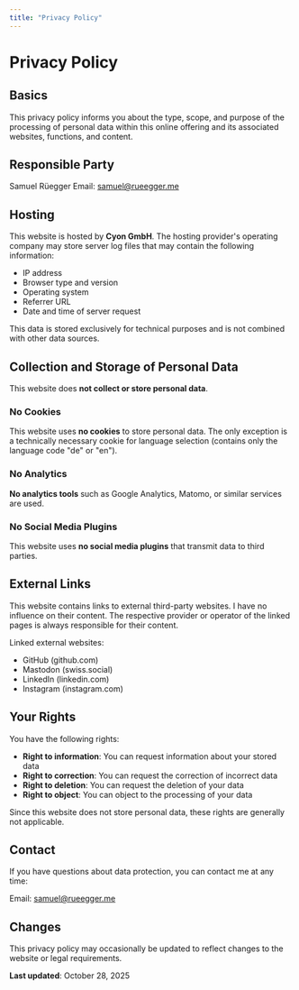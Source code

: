 ```yaml
---
title: "Privacy Policy"
---
```


# Privacy Policy

## Basics

This privacy policy informs you about the type, scope, and purpose of the processing of personal data within this online offering and its associated websites, functions, and content.

## Responsible Party

Samuel Rüegger
Email: samuel@rueegger.me

## Hosting

This website is hosted by **Cyon GmbH**. The hosting provider's operating company may store server log files that may contain the following information:

- IP address
- Browser type and version
- Operating system
- Referrer URL
- Date and time of server request

This data is stored exclusively for technical purposes and is not combined with other data sources.

## Collection and Storage of Personal Data

This website does **not collect or store personal data**.

### No Cookies

This website uses **no cookies** to store personal data. The only exception is a technically necessary cookie for language selection (contains only the language code "de" or "en").

### No Analytics

**No analytics tools** such as Google Analytics, Matomo, or similar services are used.

### No Social Media Plugins

This website uses **no social media plugins** that transmit data to third parties.

## External Links

This website contains links to external third-party websites. I have no influence on their content. The respective provider or operator of the linked pages is always responsible for their content.

Linked external websites:
- GitHub (github.com)
- Mastodon (swiss.social)
- LinkedIn (linkedin.com)
- Instagram (instagram.com)

## Your Rights

You have the following rights:

- **Right to information**: You can request information about your stored data
- **Right to correction**: You can request the correction of incorrect data
- **Right to deletion**: You can request the deletion of your data
- **Right to object**: You can object to the processing of your data

Since this website does not store personal data, these rights are generally not applicable.

## Contact

If you have questions about data protection, you can contact me at any time:

Email: samuel@rueegger.me

## Changes

This privacy policy may occasionally be updated to reflect changes to the website or legal requirements.

**Last updated**: October 28, 2025
